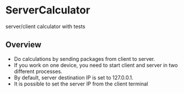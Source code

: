 # ServerCalculator
server/client calculator with tests

## Overview
* Do calculations by sending packages from client to server.
* If you work on one device, you need to start client and server in two different processes.
* By default, server destination IP is set to 127.0.0.1.
* It is possible to set the server IP from the client terminal

